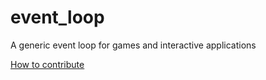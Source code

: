 event_loop
==========

A generic event loop for games and interactive applications

[How to contribute](https://github.com/PistonDevelopers/piston/blob/master/CONTRIBUTING.md)
